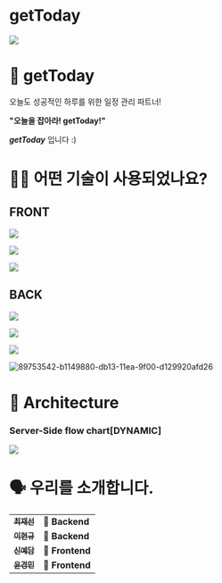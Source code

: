 # getToday
![](https://img.shields.io/badge/Project-getToday-blue?style=for-the-badge)


# 📸 getToday




오늘도 성공적인 하루를 위한 일정 관리 파트너!

**"오늘을 잡아라! getToday!"**

***getToday*** 입니다 :)

# 🕵🏼 어떤 기술이 사용되었나요?

## FRONT
![](https://img.shields.io/badge/FRONT-JavaScript-007ACC?style=for-the-badge&logo=JavaScript)

![](https://img.shields.io/badge/FRONT-React-61DAFB?style=for-the-badge&logo=React)

![](https://img.shields.io/badge/FRONT-Axios-764ABC?style=for-the-badge&logo=Axios)



## BACK
![](https://img.shields.io/badge/BACK-Node-3776AB?style=for-the-badge&logo=Node.js)

![](https://img.shields.io/badge/BACK-Express-092E20?style=for-the-badge)

![](https://img.shields.io/badge/BACK-MySQL-FFCA28?style=for-the-badge&logo=MySQL)


![89753542-b1149880-db13-11ea-9f00-d129920afd26](https://user-images.githubusercontent.com/66179677/107869551-c3acc780-6ed2-11eb-9a40-852c18622727.png)

# 🔨 Architecture

### Server-Side flow chart[DYNAMIC]
![](https://user-images.githubusercontent.com/70881850/106555160-5a3ac980-6560-11eb-9d55-15580a6165a4.jpg)


# 🗣 우리를 소개합니다.



<table>
  <tbody>
    <tr>
      <td align="center">
        <a href="https://github.com/codeFabian">
          <sub>
            <b>최재선</b>
          </sub>
        </a>
        <br>
      </td>
      <td>
        <strong>🚩 Backend</strong>
      </td>
    </tr>
     <tr>
      <td align="center">
        <a href="https://github.com/sokim1616">
          <sub>
            <b>이현규</b>
          </sub>
        </a>
        <br>
      </td>
      <td>
        <strong>🚩 Backend</strong>
      </td>
    </tr>
      <td align="center">
        <a href="https://github.com/bombamong">
          <sub>
            <b>신예담</b>
          </sub>
        </a>
        <br>
      </td>
      <td>
        <strong>🏁 Frontend</strong>
      </td>
    </tr>
    <tr>
      <td align="center">
        <a href="https://github.com/Kyung-Douhyun">
          <sub>
            <b>윤경민</b>
          </sub>
        </a>
        <br>
      </td>
      <td>
        <strong>🏁 Frontend</strong>
      </td>
    </tr>
    <tr>
  </tbody>
</table>
